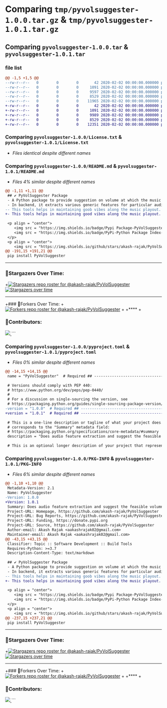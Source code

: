 # Comparing `tmp/pyvolsuggester-1.0.0.tar.gz` & `tmp/pyvolsuggester-1.0.1.tar.gz`

## Comparing `pyvolsuggester-1.0.0.tar` & `pyvolsuggester-1.0.1.tar`

### file list

```diff
@@ -1,5 +1,5 @@
--rw-r--r--   0        0        0       42 2020-02-02 00:00:00.000000 pyvolsuggester-1.0.0/.gitignore
--rw-r--r--   0        0        0     1091 2020-02-02 00:00:00.000000 pyvolsuggester-1.0.0/License.txt
--rw-r--r--   0        0        0     9597 2020-02-02 00:00:00.000000 pyvolsuggester-1.0.0/README.md
--rw-r--r--   0        0        0     8529 2020-02-02 00:00:00.000000 pyvolsuggester-1.0.0/pyproject.toml
--rw-r--r--   0        0        0    11965 2020-02-02 00:00:00.000000 pyvolsuggester-1.0.0/PKG-INFO
+-rw-r--r--   0        0        0       42 2020-02-02 00:00:00.000000 pyvolsuggester-1.0.1/.gitignore
+-rw-r--r--   0        0        0     1091 2020-02-02 00:00:00.000000 pyvolsuggester-1.0.1/License.txt
+-rw-r--r--   0        0        0     9989 2020-02-02 00:00:00.000000 pyvolsuggester-1.0.1/README.md
+-rw-r--r--   0        0        0     8529 2020-02-02 00:00:00.000000 pyvolsuggester-1.0.1/pyproject.toml
+-rw-r--r--   0        0        0    12351 2020-02-02 00:00:00.000000 pyvolsuggester-1.0.1/PKG-INFO
```

### Comparing `pyvolsuggester-1.0.0/License.txt` & `pyvolsuggester-1.0.1/License.txt`

 * *Files identical despite different names*

### Comparing `pyvolsuggester-1.0.0/README.md` & `pyvolsuggester-1.0.1/README.md`

 * *Files 4% similar despite different names*

```diff
@@ -1,11 +1,11 @@
 ## ✔ PyVolSuggester Package
 - A Python package to provide suggestion on volume at which the music audio file needs to be played for better experience and feeling.
 - In backend, it extracts various generic features for particular audio and analyze among them and provide feedback on volumne on it.  
-- This tools helps in maintaining goob vibes along the music playout.
+- This tools helps in maintaining good vibes along the music playout.
 
 <p align = "center">
 	<img src = "https://img.shields.io/badge/Pypi Package-PyVolSuggester-green?style=plastic&logo=appveyor", alt = "PyVolSuggester">
 	<img src = "https://img.shields.io/badge/PyPi-Python Package Index-green?style=plastic&logo=appveyor", alt = "PyPi">
 </p>
 <p align = "center">
 	<img src = "https://img.shields.io/github/stars/akash-rajak/PyVolSuggester?style=social", alt = "GitHub Repo stars">
@@ -191,15 +191,21 @@
 pip install PyVolSuggester
 ```
 
 ****
 
 
 ### 🌟Stargazers Over Time:
+[![Stargazers repo roster for @akash-rajak/PyVolSuggester](https://reporoster.com/stars/akash-rajak/PyVolSuggester)](https://github.com/akash-rajak/PyVolSuggester/stargazers)
 [![Stargazers over time](https://starchart.cc/akash-rajak/PyVolSuggester.svg)](https://starchart.cc/akash-rajak/PyVolSuggester)
 
 ****
 
+### 🌟Forkers Over Time:
+[![Forkers repo roster for @akash-rajak/PyVolSuggester](https://reporoster.com/forks/akash-rajak/PyVolSuggester)](https://github.com/akash-rajak/PyVolSuggester/network/members)
+
+****
+
 ### 📌Contributors:
 <a href="https://github.com/akash-rajak/PyVolSuggester/graphs/contributors">
   <img src="https://contrib.rocks/image?repo=akash-rajak/PyVolSuggester" />
 </a>
```

### Comparing `pyvolsuggester-1.0.0/pyproject.toml` & `pyvolsuggester-1.0.1/pyproject.toml`

 * *Files 0% similar despite different names*

```diff
@@ -14,15 +14,15 @@
 name = "PyVolSuggester"  # Required ## --------------------------------------------------------------------------------------------------------------------------------------
 
 # Versions should comply with PEP 440:
 # https://www.python.org/dev/peps/pep-0440/
 #
 # For a discussion on single-sourcing the version, see
 # https://packaging.python.org/guides/single-sourcing-package-version/
-version = "1.0.0"  # Required ## --------------------------------------------------------------------------------------------------------------------------------------
+version = "1.0.1"  # Required ## --------------------------------------------------------------------------------------------------------------------------------------
 
 # This is a one-line description or tagline of what your project does. This
 # corresponds to the "Summary" metadata field:
 # https://packaging.python.org/specifications/core-metadata/#summary
 description = "Does audio feature extraction and suggest the feasible volumne for better feeling and experience."  # Optional ## --------------------------------------------------------------------------------------------------------------------------------------
 
 # This is an optional longer description of your project that represents
```

### Comparing `pyvolsuggester-1.0.0/PKG-INFO` & `pyvolsuggester-1.0.1/PKG-INFO`

 * *Files 6% similar despite different names*

```diff
@@ -1,10 +1,10 @@
 Metadata-Version: 2.1
 Name: PyVolSuggester
-Version: 1.0.0
+Version: 1.0.1
 Summary: Does audio feature extraction and suggest the feasible volumne for better feeling and experience.
 Project-URL: Homepage, https://github.com/akash-rajak/PyVolSuggester
 Project-URL: Bug Reports, https://github.com/akash-rajak/PyVolSuggester/issues
 Project-URL: Funding, https://donate.pypi.org
 Project-URL: Source, https://github.com/akash-rajak/PyVolSuggester
 Author-email: Akash Rajak <aakashrajak02@gmail.com>
 Maintainer-email: Akash Rajak <aakashrajak02@gmail.com>
@@ -43,15 +43,15 @@
 Classifier: Topic :: Software Development :: Build Tools
 Requires-Python: >=3.7
 Description-Content-Type: text/markdown
 
 ## ✔ PyVolSuggester Package
 - A Python package to provide suggestion on volume at which the music audio file needs to be played for better experience and feeling.
 - In backend, it extracts various generic features for particular audio and analyze among them and provide feedback on volumne on it.  
-- This tools helps in maintaining goob vibes along the music playout.
+- This tools helps in maintaining good vibes along the music playout.
 
 <p align = "center">
 	<img src = "https://img.shields.io/badge/Pypi Package-PyVolSuggester-green?style=plastic&logo=appveyor", alt = "PyVolSuggester">
 	<img src = "https://img.shields.io/badge/PyPi-Python Package Index-green?style=plastic&logo=appveyor", alt = "PyPi">
 </p>
 <p align = "center">
 	<img src = "https://img.shields.io/github/stars/akash-rajak/PyVolSuggester?style=social", alt = "GitHub Repo stars">
@@ -237,15 +237,21 @@
 pip install PyVolSuggester
 ```
 
 ****
 
 
 ### 🌟Stargazers Over Time:
+[![Stargazers repo roster for @akash-rajak/PyVolSuggester](https://reporoster.com/stars/akash-rajak/PyVolSuggester)](https://github.com/akash-rajak/PyVolSuggester/stargazers)
 [![Stargazers over time](https://starchart.cc/akash-rajak/PyVolSuggester.svg)](https://starchart.cc/akash-rajak/PyVolSuggester)
 
 ****
 
+### 🌟Forkers Over Time:
+[![Forkers repo roster for @akash-rajak/PyVolSuggester](https://reporoster.com/forks/akash-rajak/PyVolSuggester)](https://github.com/akash-rajak/PyVolSuggester/network/members)
+
+****
+
 ### 📌Contributors:
 <a href="https://github.com/akash-rajak/PyVolSuggester/graphs/contributors">
   <img src="https://contrib.rocks/image?repo=akash-rajak/PyVolSuggester" />
 </a>
```

